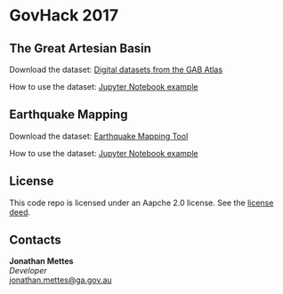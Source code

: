# GovHack 2017

## The Great Artesian Basin

Download the dataset: [Digital datasets from the GAB Atlas](http://www.ga.gov.au/scientific-topics/water/groundwater/gab/digital-datasets-from-the-gab-atlas)

How to use the dataset: [Jupyter Notebook example](https://github.com/GeoscienceAustralia/GovHack-2017/blob/master/Great%20Artesian%20Basin%20-%20Getting%20Started.ipynb)

## Earthquake Mapping

Download the dataset: [Earthquake Mapping Tool](http://www.ga.gov.au/earthquakes/searchQuake.do)

How to use the dataset: [Jupyter Notebook example](https://github.com/GeoscienceAustralia/GovHack-2017/blob/master/Earthquakes%20-%20Getting%20Started.ipynb)

## License
This code repo is licensed under an Aapche 2.0 license. See the [license deed](LICENSE).

## Contacts
**Jonathan Mettes**  
*Developer*  
<jonathan.mettes@ga.gov.au>  
